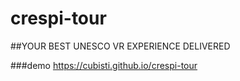 # crespi-tour
##YOUR BEST UNESCO VR EXPERIENCE DELIVERED

###demo https://cubisti.github.io/crespi-tour
